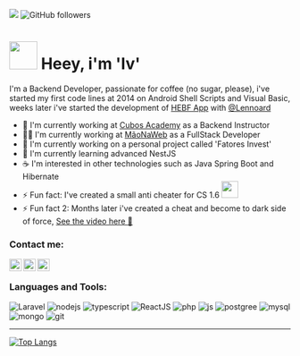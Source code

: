   ![](https://estruyf-github.azurewebsites.net/api/VisitorHit?user=IvsonEmidio&countColorcountColor&countColor=%232979ff)  ![GitHub followers](https://img.shields.io/github/followers/IvsonEmidio?label=Follow&style=social)
<h1><img src="https://64.media.tumblr.com/4244cd7c542dc90a5796b617dcb856ad/7a841b9c90653973-93/s500x750/c28006da8fd47f58fbb6d931aad9d6776cf9ce37.gifv" width="50" /> Heey, i'm 'Iv' </h1>
I'm a Backend Developer, passionate for coffee (no sugar, please), i've started my first code lines
 at 2014 on Android Shell Scripts and Visual Basic, weeks later i've started the development of <a href="https://play.google.com/store/apps/details?id=com.androidvip.hebf&hl=pt_BR&gl=US">HEBF App</a> with <a href="https://github.com/Lennoard">@Lennoard</a>
 
<ul>
<li> 🔨 I'm currently working at <a href="https://cubos.academy">Cubos Academy</a> as a Backend Instructor</li>
<li> 🐱‍👤 I'm currently working at <a href="https://www.maonaweb.com.br">MãoNaWeb</a> as a FullStack Developer</li>
<li> 🚀 I'm currently working on a personal project called 'Fatores Invest'
<li> 🌱 I'm currently learning advanced NestJS</li>
<li> ☕ I'm interested in other technologies such as Java Spring Boot and Hibernate</li>
<li> ⚡ Fun fact: I've created a small anti cheater for CS 1.6 <img src="https://media.giphy.com/media/DBExmC2lW7vdm/giphy.gif" width="30" /></li>
<li> ⚡ Fun fact 2: Months later i've created a cheat and become to dark side of force, <a href="https://www.youtube.com/watch?v=3gv-Gho39Us">See the video here 🤣</a></li>
</ul>



### Contact me:
[<img align="left" alt="Iv at LinkedIn" width="22px" src="https://raw.githubusercontent.com/peterthehan/peterthehan/master/assets/linkedin.svg" />][linkedin]
[<img align="left" alt="Iv at Discord" width="22px" src="https://raw.githubusercontent.com/peterthehan/peterthehan/master/assets/discord.svg" />][discord]
[<img align="left" alt="Iv at XDA" width="22px" src="https://icons.veryicon.com/png/128/object/material_design_icons/xda-6.png" />][xda]

<br />

### Languages and Tools:
<p>
	 <img alt="Laravel" src="https://img.shields.io/badge/Laravel-FF2D20?style=flat&logo=laravel&logoColor=white" />
	<img alt="nodejs" src=https://img.shields.io/badge/Node.js-43853D?style=flat&logo=node.js&logoColor=white />
	<img alt="typescript" src="https://img.shields.io/badge/TypeScript-007ACC?style=flat&logo=typescript&logoColor=white" />
	<img alt="ReactJS" src="https://img.shields.io/badge/React-20232A?style=flat&logo=react&logoColor=61DAFB" />
  <img alt="php" src=https://img.shields.io/badge/PHP-777BB4?style=flat&logo=php&logoColor=white />
  <img alt="js" src="https://img.shields.io/badge/JavaScript-F7DF1E?style=flat&logo=javascript&logoColor=black" />
	<img alt="postgree" src="https://img.shields.io/badge/PostgreSQL-316192?style=flat&logo=postgresql&logoColor=white" />
	<img alt="mysql" src="https://img.shields.io/badge/MySQL-00000F?style=flat&logo=mysql&logoColor=white" />
  <img alt="mongo" src="https://img.shields.io/badge/MongoDB-4EA94B?style=flat&logo=mongodb&logoColor=white" />
	  <img alt="git" src="https://img.shields.io/badge/-Git-F05032?style=flat&&color=f44336&logo=git&logoColor=white" />
	  
  
</p>

---

[![Top Langs](https://github-readme-stats.vercel.app/api/top-langs/?username=IvsonEmidio&langs_count=8&layout=compact&hide=css&exclude_repo=IdeapadHackintosh&theme=synthwave)](https://github.com/anuraghazra/github-readme-stats)

[linkedin]: https://www.linkedin.com/in/ivson-emidio-621383215/
[xda]: https://forum.xda-developers.com/m/ivsomemidio.5968361/
[discord]: https://discord.gg/dBjcFZG4
